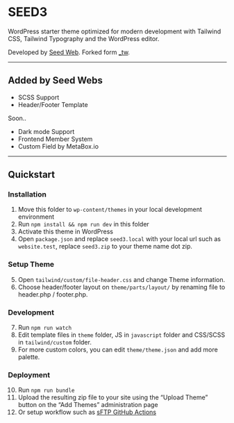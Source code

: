 SEED3
====

WordPress starter theme optimized for modern development with Tailwind CSS, Tailwind Typography and the WordPress editor.

Developed by [Seed Web](https://seedwebs.com/). Forked form [\_tw](https://github.com/gregsullivan/_tw).

---

## Added by Seed Webs

- SCSS Support
- Header/Footer Template

Soon..

- Dark mode Support
- Frontend Member System
- Custom Field by MetaBox.io

---

## Quickstart

### Installation

1. Move this folder to `wp-content/themes` in your local development environment
2. Run `npm install && npm run dev` in this folder
3. Activate this theme in WordPress
4. Open `package.json` and replace `seed3.local` with your local url such as `website.test`, replace `seed3.zip` to your theme name dot zip.

### Setup Theme

5. Open `tailwind/custom/file-header.css` and change Theme information.
6. Choose header/footer layout on `theme/parts/layout/` by renaming file to header.php / footer.php.

### Development

7. Run `npm run watch`
8. Edit template files in `theme` folder, JS in `javascript` folder and CSS/SCSS in `tailwind/custom` folder.
9. For more custom colors, you can edit `theme/theme.json` and add more palette.

### Deployment

10. Run `npm run bundle`
11. Upload the resulting zip file to your site using the “Upload Theme” button on the “Add Themes” administration page
12. Or setup workflow such as [sFTP GitHub Actions](https://mennwebs.com/stories/github-action-push-deploy-sftp/)
